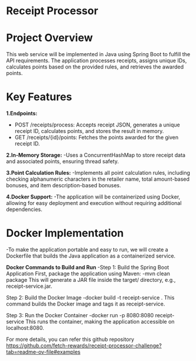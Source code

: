 # Receipt Processor
 
# Project Overview
This web service will be implemented in Java using Spring Boot to fulfill the API requirements. The application processes receipts, assigns unique IDs, calculates points based on the provided rules, and retrieves the awarded points.

# Key Features
**1.Endpoints:**
- POST /receipts/process: Accepts receipt JSON, generates a unique receipt ID, calculates points, and stores the result in memory.
- GET /receipts/{id}/points: Fetches the points awarded for the given receipt ID.

**2.In-Memory Storage:**
-Uses a ConcurrentHashMap to store receipt data and associated points, ensuring thread safety.

**3.Point Calculation Rules:**
-Implements all point calculation rules, including checking alphanumeric characters in the retailer name, total amount-based bonuses, and item description-based bonuses.

**4.Docker Support:**
-The application will be containerized using Docker, allowing for easy deployment and execution without requiring additional dependencies.

# Docker Implementation
-To make the application portable and easy to run, we will create a Dockerfile that builds the Java application as a containerized service.

**Docker Commands to Build and Run**
-Step 1: Build the Spring Boot Application
First, package the application using Maven:
-mvn clean package
This will generate a JAR file inside the target/ directory, e.g., receipt-service.jar.

Step 2: Build the Docker Image
-docker build -t receipt-service .
This command builds the Docker image and tags it as receipt-service.

Step 3: Run the Docker Container
-docker run -p 8080:8080 receipt-service
This runs the container, making the application accessible on localhost:8080.


For more details, you can refer this github repository https://github.com/fetch-rewards/receipt-processor-challenge?tab=readme-ov-file#examples
     

